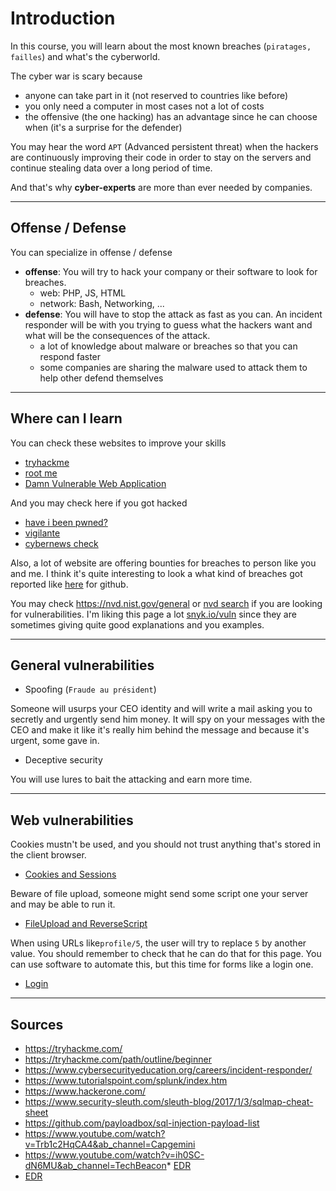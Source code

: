 # Introduction

In this course, you will learn about the most known
breaches (``piratages, failles``) and what's the
cyberworld.

The cyber war is scary because

* anyone can take part in it (not reserved to countries
    like before)
* you only need a computer in most cases not a lot
    of costs
* the offensive (the one hacking) has an advantage
since he can choose when (it's a surprise for the defender)

You may hear the word ``APT`` (Advanced persistent threat)
when the hackers are continuously improving their code
in order to stay on the servers and continue stealing
data over a long period of time.

And that's why **cyber-experts** are more than ever
needed by companies.

<hr class="sr">

## Offense / Defense

You can specialize in offense / defense

* **offense**: You will try to hack your company or their
software to look for breaches.
    * web: PHP, JS, HTML
    * network: Bash, Networking, ...
* **defense**: You will have to stop the attack as fast 
  as you can. An incident responder will be with you
  trying to guess what the hackers want and what will
  be the consequences of the attack.
    * a lot of knowledge about malware or breaches
    so that you can respond faster
    * some companies are sharing the malware used
    to attack them to help other defend themselves

<hr class="sl">

## Where can I learn

You can check these websites to improve your skills

* [tryhackme](https://tryhackme.com/)
* [root me](https://www.root-me.org/)
* [Damn Vulnerable Web Application](https://dvwa.co.uk/)

And you may check here if you got hacked

* [have i been pwned?](https://haveibeenpwned.com/)
* [vigilante](https://vigilante.pw/)
* [cybernews check](https://cybernews.com/personal-data-leak-check/)

Also, a lot of website are offering bounties for breaches
to person like you and me. I think it's quite interesting
to look a what kind of breaches got reported like
[here](https://bounty.github.com/) for github.

You may check <https://nvd.nist.gov/general> 
or [nvd search](https://nvd.nist.gov/vuln/search/results?form_type=Basic&results_type=overview&search_type=all)
if you are looking for vulnerabilities. I'm liking
this page a lot [snyk.io/vuln](https://snyk.io/vuln) since
they are sometimes giving quite good explanations and
you examples.

<hr class="sr">

## General vulnerabilities

* Spoofing (`Fraude au président`)

Someone will usurps your CEO identity and will write
a mail asking you to secretly and urgently send him
money. It will spy on your messages with the CEO
and make it like it's really him behind the message
and because it's urgent, some gave in.

* Deceptive security

You will use lures to bait the attacking and earn
more time.

<hr class="sl">

## Web vulnerabilities

Cookies mustn't be used, and you should not trust anything
that's stored in the client browser.

* [Cookies and Sessions](web/cookies.md)

Beware of file upload, someone might send some script
one your server and may be able to run it.

* [FileUpload and ReverseScript](web/upload.md)

When using URLs like``profile/5``, the user will
try to replace ``5`` by another value. You should remember
to check that he can do that for this page. You can
use software to automate this, but this time for forms
like a login one.

* [Login](web/login.md)

<hr class="sr">

## Sources

* <https://tryhackme.com/>
* <https://tryhackme.com/path/outline/beginner>
* <https://www.cybersecurityeducation.org/careers/incident-responder/>
* <https://www.tutorialspoint.com/splunk/index.htm>
* <https://www.hackerone.com/>
* <https://www.security-sleuth.com/sleuth-blog/2017/1/3/sqlmap-cheat-sheet>
* <https://github.com/payloadbox/sql-injection-payload-list>
* <https://www.youtube.com/watch?v=Trb1c2HqCA4&ab_channel=Capgemini>
* <https://www.youtube.com/watch?v=ih0SC-dN6MU&ab_channel=TechBeacon>* [EDR](https://www.cisco.com/c/en/us/products/security/endpoint-security/what-is-endpoint-detection-response-edr.html)
* [EDR](https://www.mcafee.com/enterprise/en-us/security-awareness/endpoint/what-is-endpoint-detection-and-response.html)